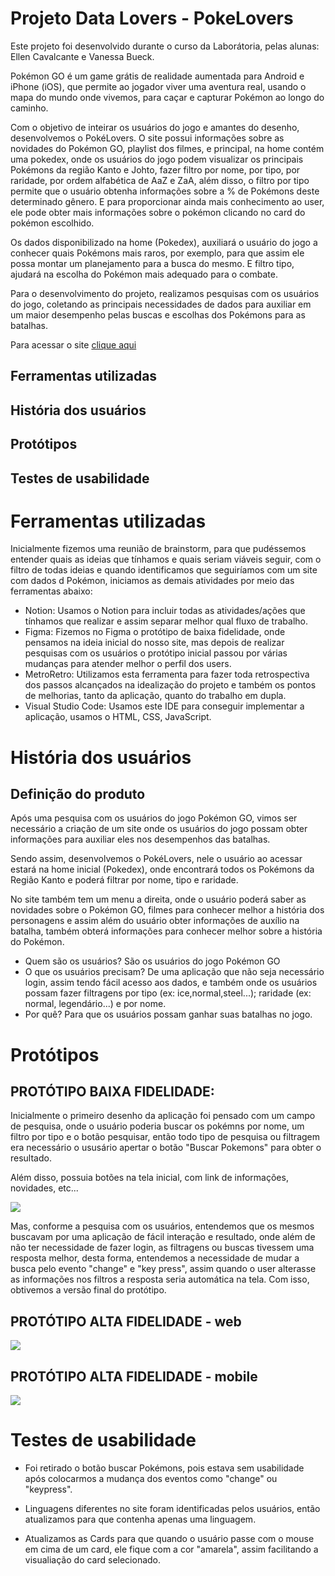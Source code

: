 # Projeto Data Lovers - PokeLovers

Este projeto foi desenvolvido durante o curso da Laborátoria, pelas alunas: Ellen Cavalcante e Vanessa Bueck.

Pokémon GO é um game grátis de realidade aumentada para Android e iPhone (iOS), que permite ao jogador viver uma aventura real, usando o mapa do mundo onde vivemos, para caçar e capturar Pokémon ao longo do caminho.

Com o objetivo de inteirar os usuários do jogo e amantes do desenho, desenvolvemos o PokéLovers.
O site possui informações sobre as novidades do Pokémon GO, playlist dos filmes, e principal, na home contém uma pokedex, onde os usuários do jogo podem visualizar os principais Pokémons da região Kanto e Johto, fazer filtro por nome, por tipo, por raridade, por ordem alfabética de AaZ e ZaA, além disso, o filtro por tipo permite que o usuário obtenha informações sobre a % de Pokémons deste determinado gênero.
E para proporcionar ainda mais conhecimento ao user, ele pode obter mais informações sobre o pokémon clicando no card do pokémon escolhido.

Os dados disponibilizado na home (Pokedex), auxiliará o usuário do jogo a conhecer quais Pokémons mais raros, por exemplo, para que assim ele possa montar um planejamento para a busca do mesmo.
E filtro tipo, ajudará na escolha do Pokémon mais adequado para o combate.

Para o desenvolvimento do projeto, realizamos pesquisas com os usuários do jogo, coletando as principais necessidades de dados para auxiliar em um maior desempenho pelas buscas e escolhas dos Pokémons para as batalhas.

Para acessar o site [clique aqui](https://vanessabuecker.github.io/SAP008-data-lovers/)
## Ferramentas utilizadas

## História dos usuários

## Protótipos

## Testes de usabilidade

# Ferramentas utilizadas

Inicialmente fizemos uma reunião de brainstorm, para que pudéssemos entender quais as ideias que tínhamos e quais seriam viáveis seguir, com o filtro de todas ideias e quando identificamos que seguiríamos com um site com dados d Pokémon, iniciamos as demais atividades por meio das ferramentas abaixo:

- Notion: Usamos o Notion para incluir todas as atividades/ações que tínhamos que realizar e assim separar melhor qual fluxo de trabalho.
- Figma: Fizemos no Figma o protótipo de baixa fidelidade, onde pensamos na ideia inicial do nosso site, mas depois de realizar pesquisas com os usuários o protótipo inicial passou por várias mudanças para atender melhor o perfil dos users.
- MetroRetro: Utilizamos esta ferramenta para fazer toda retrospectiva dos passos alcançados na idealização do projeto e também os pontos de melhorias, tanto da aplicação, quanto do trabalho em dupla.
- Visual Studio Code: Usamos este IDE para conseguir implementar a aplicação, usamos o HTML, CSS, JavaScript.

# História dos usuários

## Definição do produto

Após uma pesquisa com os usuários do jogo Pokémon GO, vimos ser necessário a criação de um site onde os usuários do jogo possam obter informações para auxiliar eles nos desempenhos das batalhas.

Sendo assim, desenvolvemos o PokéLovers, nele o usuário ao acessar estará na home inicial (Pokedex), onde encontrará todos os Pokémons da Região Kanto e poderá filtrar por nome, tipo e raridade.

No site também tem um menu a direita, onde o usuário poderá saber as novidades sobre o Pokémon GO, filmes para conhecer melhor a história dos personagens e assim além do usuário obter informações de auxílio na batalha, também obterá informações para conhecer melhor sobre a história do Pokémon.

- Quem são os usuários? São os usuários do jogo Pokémon GO
- O que os usuários precisam? De uma aplicação que não seja necessário login, assim tendo fácil acesso aos dados, e também onde os usuários possam fazer filtragens por tipo (ex: ice,normal,steel...); raridade (ex: normal, legendário...) e por nome.
- Por quê? Para que os usuários possam ganhar suas batalhas no jogo.

# Protótipos

## PROTÓTIPO BAIXA FIDELIDADE:

Inicialmente o primeiro desenho da aplicação foi pensado com um campo de pesquisa, onde o usuário poderia buscar os pokémns por nome, um filtro por tipo e o botão pesquisar, então todo tipo de pesquisa ou filtragem era necessário o ususário apertar o botão "Buscar Pokemons" para obter o resultado.

Além disso, possuia botões na tela inicial, com link de informações, novidades, etc...

<img src="https://github.com/vanessabuecker/SAP008-data-lovers/blob/main/src/img/PrototipoWEB_baixa.jpg">

Mas, conforme a pesquisa com os usuários, entendemos que os mesmos buscavam por uma aplicação de fácil interação e resultado, onde além de não ter necessidade de fazer login, as filtragens ou buscas tivessem uma resposta melhor, desta forma, entendemos a necessidade de mudar a busca pelo evento "change" e "key press", assim quando o user alterasse as informações nos filtros a resposta seria automática na tela. Com isso, obtivemos a versão final do protótipo.

## PROTÓTIPO ALTA FIDELIDADE - web

<img src="https://github.com/vanessabuecker/SAP008-data-lovers/blob/main/src/img/prototiposWeb.jpg">

## PROTÓTIPO ALTA FIDELIDADE - mobile

<img src="https://github.com/vanessabuecker/SAP008-data-lovers/blob/main/src/img/prototiposMobile.jpg">

# Testes de usabilidade

- Foi retirado o botão buscar Pokémons, pois estava sem usabilidade após colocarmos a mudança dos eventos como "change" ou "keypress".

- Linguagens diferentes no site foram identificadas pelos usuários, então atualizamos para que contenha apenas uma linguagem.

- Atualizamos as Cards para que quando o usuário passe com o mouse em cima de um card, ele fique com a cor "amarela", assim facilitando a visualiação do card selecionado.
